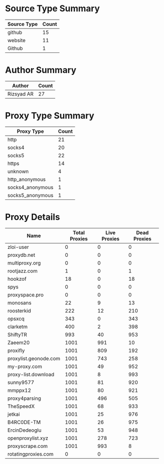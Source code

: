 # Source Type Summary

| Source Type | Count |
|-------------|-------|
| github | 15 |
| website | 11 |
| Github | 1 |


# Author Summary

| Author | Count |
|--------|-------|
| Rizsyad AR | 27 |


# Proxy Type Summary

| Proxy Type | Count |
|------------|-------|
| http | 21 |
| socks4 | 20 |
| socks5 | 22 |
| https | 14 |
| unknown | 4 |
| http_anonymous | 1 |
| socks4_anonymous | 1 |
| socks5_anonymous | 1 |


# Proxy Details

| Name | Total Proxies | Live Proxies | Dead Proxies |
|------|---------------|--------------|---------------|
| zloi-user | 0 | 0 | 0 |
| proxydb.net | 0 | 0 | 0 |
| multiproxy.org | 0 | 0 | 0 |
| rootjazz.com | 1 | 0 | 1 |
| hookzof | 18 | 0 | 18 |
| spys | 0 | 0 | 0 |
| proxyspace.pro | 0 | 0 | 0 |
| monosans | 22 | 9 | 13 |
| roosterkid | 222 | 12 | 210 |
| opsxcq | 343 | 0 | 343 |
| clarketm | 400 | 2 | 398 |
| ShiftyTR | 993 | 40 | 953 |
| Zaeem20 | 1001 | 991 | 10 |
| proxifly | 1001 | 809 | 192 |
| proxylist.geonode.com | 1001 | 743 | 258 |
| my-proxy.com | 1001 | 49 | 952 |
| proxy-list.download | 1001 | 8 | 993 |
| sunny9577 | 1001 | 81 | 920 |
| mmppx12 | 1001 | 80 | 921 |
| proxy4parsing | 1001 | 496 | 505 |
| TheSpeedX | 1001 | 68 | 933 |
| jetkai | 1001 | 25 | 976 |
| B4RC0DE-TM | 1001 | 26 | 975 |
| ErcinDedeoglu | 1001 | 53 | 948 |
| openproxylist.xyz | 1001 | 278 | 723 |
| proxyscrape.com | 1001 | 993 | 8 |
| rotatingproxies.com | 0 | 0 | 0 |
